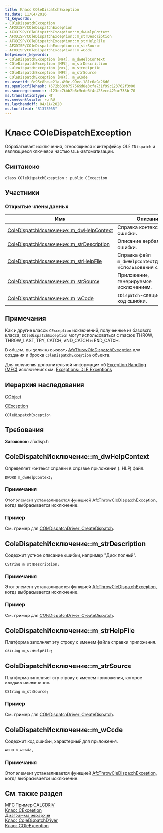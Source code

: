 ```yaml
---
title: Класс COleDispatchException
ms.date: 11/04/2016
f1_keywords:
- COleDispatchException
- AFXDISP/COleDispatchException
- AFXDISP/COleDispatchException::m_dwHelpContext
- AFXDISP/COleDispatchException::m_strDescription
- AFXDISP/COleDispatchException::m_strHelpFile
- AFXDISP/COleDispatchException::m_strSource
- AFXDISP/COleDispatchException::m_wCode
helpviewer_keywords:
- COleDispatchException [MFC], m_dwHelpContext
- COleDispatchException [MFC], m_strDescription
- COleDispatchException [MFC], m_strHelpFile
- COleDispatchException [MFC], m_strSource
- COleDispatchException [MFC], m_wCode
ms.assetid: 0e95c8be-e21a-490c-99ec-181c6a9a26d0
ms.openlocfilehash: 4572b639b757569d8e3cfa731f99c123762f3900
ms.sourcegitcommit: c123cc76bb2b6c5cde6f4c425ece420ac733bf70
ms.translationtype: MT
ms.contentlocale: ru-RU
ms.lasthandoff: 04/14/2020
ms.locfileid: "81375065"
---
```

# <a name="coledispatchexception-class"></a>Класс COleDispatchException

Обрабатывает исключения, относящиеся к интерфейсу OLE `IDispatch` и являющиеся ключевой частью OLE-автоматизации.

## <a name="syntax"></a>Синтаксис

```
class COleDispatchException : public CException
```

## <a name="members"></a>Участники

### <a name="public-data-members"></a>Открытые члены данных

|Имя|Описание|
|----------|-----------------|
|[ColeDispatchИсключение::m_dwHelpContext](#m_dwhelpcontext)|Справка контекст для ошибки.|
|[ColeDispatchИсключение::m_strDescription](#m_strdescription)|Описание вербальной ошибки.|
|[ColeDispatchИсключение::m_strHelpFile](#m_strhelpfile)|Справка файл `m_dwHelpContext`для использования с .|
|[ColeDispatchИсключение::m_strSource](#m_strsource)|Приложение, генерируемое исключением.|
|[ColeDispatchИсключение::m_wCode](#m_wcode)|`IDispatch`-специфический код ошибки.|

## <a name="remarks"></a>Примечания

Как и другие классы `CException` исключений, полученные из базового класса, `COleDispatchException` могут использоваться с macros THROW, THROW_LAST, TRY, CATCH, AND_CATCH и END_CATCH.

В общем, вы должны вызвать [AfxThrowOleDispatchException](exception-processing.md#afxthrowoledispatchexception) для создания и броска `COleDispatchException` объекта.

Для получения дополнительной информации об [Exception Handling (MFC)](../../mfc/exception-handling-in-mfc.md) исключениях см. [Exceptions: OLE Exceptions](../../mfc/exceptions-ole-exceptions.md)

## <a name="inheritance-hierarchy"></a>Иерархия наследования

[CObject](../../mfc/reference/cobject-class.md)

[CException](../../mfc/reference/cexception-class.md)

`COleDispatchException`

## <a name="requirements"></a>Требования

**Заголовок:** afxdisp.h

## <a name="coledispatchexceptionm_dwhelpcontext"></a><a name="m_dwhelpcontext"></a>ColeDispatchИсключение::m_dwHelpContext

Определяет контекст справки в справке приложения (. HLP) файл.

```
DWORD m_dwHelpContext;
```

### <a name="remarks"></a>Примечания

Этот элемент устанавливается функцией [AfxThrowOleDispatchException,](exception-processing.md#afxthrowoledispatchexception) когда выбрасывается исключение.

### <a name="example"></a>Пример

  См. пример для [COleDispatchDriver::CreateDispatch](../../mfc/reference/coledispatchdriver-class.md#createdispatch).

## <a name="coledispatchexceptionm_strdescription"></a><a name="m_strdescription"></a>ColeDispatchИсключение::m_strDescription

Содержит устное описание ошибки, например "Диск полный".

```
CString m_strDescription;
```

### <a name="remarks"></a>Примечания

Этот элемент устанавливается функцией [AfxThrowOleDispatchException,](exception-processing.md#afxthrowoledispatchexception) когда выбрасывается исключение.

### <a name="example"></a>Пример

  См. пример для [COleDispatchDriver::CreateDispatch](../../mfc/reference/coledispatchdriver-class.md#createdispatch).

## <a name="coledispatchexceptionm_strhelpfile"></a><a name="m_strhelpfile"></a>ColeDispatchИсключение::m_strHelpFile

Платформа заполняет эту строку с именем файла справки приложения.

```
CString m_strHelpFile;
```

## <a name="coledispatchexceptionm_strsource"></a><a name="m_strsource"></a>ColeDispatchИсключение::m_strSource

Платформа заполняет эту строку с именем приложения, которое создало исключение.

```
CString m_strSource;
```

### <a name="example"></a>Пример

  См. пример для [COleDispatchDriver::CreateDispatch](../../mfc/reference/coledispatchdriver-class.md#createdispatch).

## <a name="coledispatchexceptionm_wcode"></a><a name="m_wcode"></a>ColeDispatchИсключение::m_wCode

Содержит код ошибки, характерный для приложения.

```
WORD m_wCode;
```

### <a name="remarks"></a>Примечания

Этот элемент устанавливается функцией [AfxThrowOleDispatchException,](exception-processing.md#afxthrowoledispatchexception) когда выбрасывается исключение.

## <a name="see-also"></a>См. также раздел

[MFC Пример CALCDRIV](../../overview/visual-cpp-samples.md)<br/>
[Класс CException](../../mfc/reference/cexception-class.md)<br/>
[Диаграмма иерархии](../../mfc/hierarchy-chart.md)<br/>
[Класс ColeDispatchDriver](../../mfc/reference/coledispatchdriver-class.md)<br/>
[Класс COleException](../../mfc/reference/coleexception-class.md)
